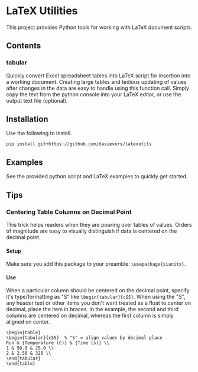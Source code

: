 # LaTeX Utilities

This project provides Python tools for working with LaTeX document scripts.

## Contents

### tabular

Quickly convert Excel spreadsheet tables into LaTeX script for insertion into a working document. Creating large tables and tedious updating of values after changes in the data are easy to handle using this function call. Simply copy the text from the python console into your LaTeX editor, or use the output text file (optional).

## Installation

Use the following to install.

    pip install git+https://github.com/dasievers/latexutils

## Examples

See the provided python script and LaTeX examples to quickly get started.

## Tips

### Centering Table Columns on Decimal Point

This trick helps readers when they are pouring over tables of values. Orders of magnitude are easy to visually distinguish if data is centered on the decimal point.

#### Setup

Make sure you add this package to your preamble: `\usepackage{siunitx}`.

#### Use

When a particular column should be centered on the decimal point, specify it's type/formatting as "S" like `\begin{tabular}{cSS}`. When using the "S", any header text or other items you don't want treated as a float to center on decimal, place the item in braces. In the example, the second and third columns are centered on decimal, whereas the first column is simply aligned on center.
```
\begin{table}
\begin{tabular}{cSS}  % "S" = align values by decimal place
Run & {Temperature (C)} & {Time (s)} \\
1 & 50.0 & 25.0 \\
2 & 2.50 & 320 \\
\end{tabular}
\end{table}
```

